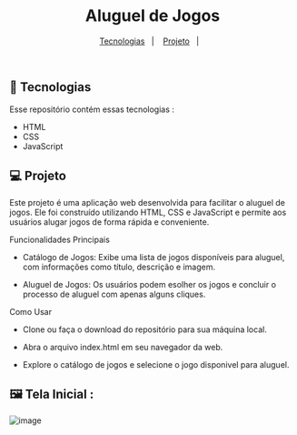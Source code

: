 <h1 align="center">Aluguel de Jogos</h1>

<p align="center">
  <a href="#-tecnologias">Tecnologias</a>&nbsp;&nbsp;&nbsp;|&nbsp;&nbsp;&nbsp;
  <a href="#-projeto">Projeto</a>&nbsp;&nbsp;&nbsp;|&nbsp;&nbsp;&nbsp;
</p>

<br>

## 🚀 Tecnologias

Esse repositório contém essas tecnologias :

- HTML
- CSS
- JavaScript

## 💻 Projeto

Este projeto é uma aplicação web desenvolvida para facilitar o aluguel de jogos. Ele foi construído utilizando HTML, CSS e JavaScript e permite aos usuários alugar jogos de forma rápida e conveniente.


Funcionalidades Principais

- Catálogo de Jogos: Exibe uma lista de jogos disponíveis para aluguel, com informações como título, descrição e imagem.

- Aluguel de Jogos: Os usuários podem esolher os jogos e concluir o processo de aluguel com apenas alguns cliques.

Como Usar

- Clone ou faça o download do repositório para sua máquina local.

- Abra o arquivo index.html em seu navegador da web.

- Explore o catálogo de jogos e selecione o jogo disponivel para aluguel.


## 🖼️ Tela Inicial : 

![image](https://github.com/betafontes/personal-portfolio/assets/70981960/9d008f19-e224-486e-a516-d058ceabec57)

